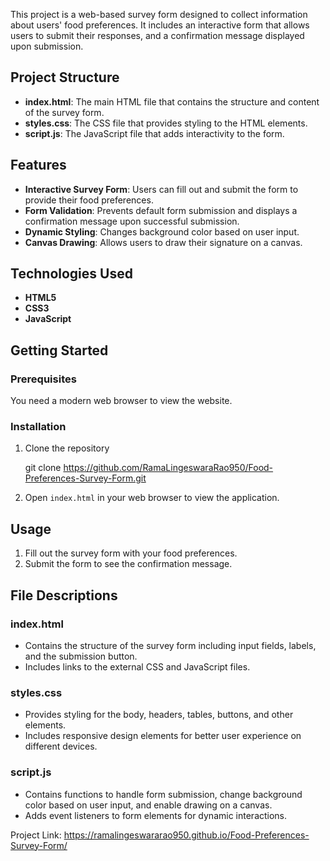 This project is a web-based survey form designed to collect information about users' food preferences. It includes an interactive form that allows users to submit their responses, and a confirmation message displayed upon submission.

## Project Structure

- **index.html**: The main HTML file that contains the structure and content of the survey form.
- **styles.css**: The CSS file that provides styling to the HTML elements.
- **script.js**: The JavaScript file that adds interactivity to the form.

## Features

- **Interactive Survey Form**: Users can fill out and submit the form to provide their food preferences.
- **Form Validation**: Prevents default form submission and displays a confirmation message upon successful submission.
- **Dynamic Styling**: Changes background color based on user input.
- **Canvas Drawing**: Allows users to draw their signature on a canvas.

## Technologies Used

- **HTML5**
- **CSS3**
- **JavaScript**

## Getting Started

### Prerequisites

You need a modern web browser to view the website.

### Installation

1. Clone the repository

    git clone https://github.com/RamaLingeswaraRao950/Food-Preferences-Survey-Form.git
    
3. Open `index.html` in your web browser to view the application.

## Usage

1. Fill out the survey form with your food preferences.
2. Submit the form to see the confirmation message.

## File Descriptions

### index.html
- Contains the structure of the survey form including input fields, labels, and the submission button.
- Includes links to the external CSS and JavaScript files.

### styles.css
- Provides styling for the body, headers, tables, buttons, and other elements.
- Includes responsive design elements for better user experience on different devices.

### script.js
- Contains functions to handle form submission, change background color based on user input, and enable drawing on a canvas.
- Adds event listeners to form elements for dynamic interactions.

Project Link: https://ramalingeswararao950.github.io/Food-Preferences-Survey-Form/
